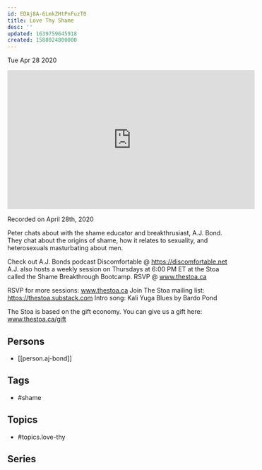 ```yaml
---
id: EDAj8A-6LmkZHtPnFuzT0
title: Love Thy Shame
desc: ''
updated: 1639759645918
created: 1588024800000
---
```





Tue Apr 28 2020

<iframe width="560" height="315" src="https://www.youtube.com/embed/n--dM9V1EEw" title="Love Thy Shame w/ A.J.  Bond" frameborder="0" allow="accelerometer; autoplay; clipboard-write; encrypted-media; gyroscope; picture-in-picture" allowfullscreen ></iframe>

Recorded on April 28th, 2020

Peter chats about with the shame educator and breakthrusiast, A.J. Bond. They chat about the origins of shame, how it relates to sexuality, and heterosexuals masturbating about men.

Check out A.J. Bonds podcast Discomfortable @ https://discomfortable.net A.J. also hosts a weekly session on Thursdays at 6:00 PM ET at the Stoa called the Shame Breakthrough Bootcamp. RSVP @ www.thestoa.ca

RSVP for more sessions: www.thestoa.ca
Join The Stoa mailing list: https://thestoa.substack.com
Intro song: Kali Yuga Blues by Bardo Pond

The Stoa is based on the gift economy. You can give us a gift here: www.thestoa.ca/gift

## Persons

- [[person.aj-bond]]

## Tags

- #shame

## Topics

- #topics.love-thy

## Series



